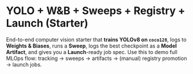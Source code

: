 # YOLO + W&B + Sweeps + Registry + Launch (Starter)

End-to-end computer vision starter that **trains YOLOv8 on `coco128`**, logs to **Weights & Biases**, runs a **Sweep**,
logs the best checkpoint as a **Model Artifact**, and gives you a **Launch**-ready job spec.
Use this to demo full MLOps flow: tracking → sweeps → artifacts → (manual) registry promotion → launch jobs.
